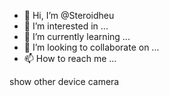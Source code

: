 - 👋 Hi, I’m @Steroidheu
- 👀 I’m interested in ...
- 🌱 I’m currently learning ...
- 💞️ I’m looking to collaborate on ...
- 📫 How to reach me ...

<!---
Steroidheu/Steroidheu is a ✨ special ✨ repository because its `README.md` (this file) appears on your GitHub profile.
You can click the Preview link to take a look at your changes.
--->
show other device camera
